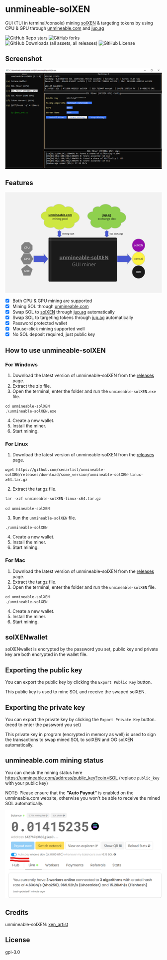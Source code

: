 # unmineable-solXEN

GUI (TUI in terminal/console) mining [solXEN](https://solscan.io/token/6f8deE148nynnSiWshA9vLydEbJGpDeKh5G4PRgjmzG7) & targeting tokens by using CPU & GPU through [unmineable.com](https://unmineable.com/) and [jup.ag](https://jup.ag/)

![GitHub Repo stars](https://img.shields.io/github/stars/xenartist/unmineable-solXEN?style=flat)
 ![GitHub forks](https://img.shields.io/github/forks/xenartist/unmineable-solXEN?style=flat)
 ![GitHub Downloads (all assets, all releases)](https://img.shields.io/github/downloads/xenartist/unmineable-solXEN/total) ![GitHub License](https://img.shields.io/github/license/xenartist/unmineable-solXEN)

## Screenshot

![unmineable-solXEN-GUI](screenshot/unmineable-solXEN-GUI.png)

## Features

![unmineable-solXEN-flowchart](screenshot/unmineable-solXEN-flowchart.jpg)

- [x] Both CPU & GPU mining are supported
- [x] Mining SOL through [unmineable.com](https://unmineable.com/)
- [x] Swap SOL to [solXEN](https://solscan.io/token/6f8deE148nynnSiWshA9vLydEbJGpDeKh5G4PRgjmzG7) through [jup.ag](https://jup.ag/) automatically
- [x] Swap SOL to targeting tokens through [jup.ag](https://jup.ag/) automatically
- [x] Password protected wallet
- [x] Mouse-click mining supported well
- [x] No SOL deposit required, just public key

## How to use unmineable-solXEN

### For Windows
1. Download the latest version of unmineable-solXEN from the [releases](https://github.com/xenartist/unmineable-solXEN/releases) page.
2. Extract the zip file.
3. Open the terminal, enter the folder and run the `unmineable-solXEN.exe` file.
```
cd unmineable-solXEN
.\unmineable-solXEN.exe
```
4. Create a new wallet.
5. Install the miner.
6. Start mining.

### For Linux
1. Download the latest version of unmineable-solXEN from the [releases](https://github.com/xenartist/unmineable-solXEN/releases) page.
```
wget https://github.com/xenartist/unmineable-solXEN/releases/download/some_version/unmineable-solXEN-linux-x64.tar.gz
```
2. Extract the tar.gz file.
```
tar -xzf unmineable-solXEN-linux-x64.tar.gz

cd unmineable-solXEN
```
3. Run the `unmineable-solXEN` file.
```
./unmineable-solXEN
```
4. Create a new wallet.
5. Install the miner.
6. Start mining.

### For Mac
1. Download the latest version of unmineable-solXEN from the [releases](https://github.com/xenartist/unmineable-solXEN/releases) page.
2. Extract the tar.gz file.
3. Open the terminal, enter the folder and run the `unmineable-solXEN` file.
```
cd unmineable-solXEN
./unmineable-solXEN
```
4. Create a new wallet.
5. Install the miner.
6. Start mining.

## solXENwallet

solXENwallet is encrypted by the password you set, public key and private key are both encrypted in the wallet file.

## Exporting the public key

You can export the public key by clicking the `Export Public Key` button.

This public key is used to mine SOL and receive the swaped solXEN.

## Exporting the private key

You can export the private key by clicking the `Export Private Key` button. (need to enter the password you set)

This private key in program (encrypted in memory as well) is used to sign the transactions to swap mined SOL to solXEN and OG solXEN automatically.

## unmineable.com mining status

You can check the mining status here https://unmineable.com/address/public_key?coin=SOL (replace `public_key` with your public key)

NOTE: Please ensure that the **"Auto Payout"** is enabled on the unmineable.com website, otherwise you won't be able to receive the mined SOL automatically.

![unmineable-auto-payout](screenshot/unmineable-auto-payout.png)

## Credits

unmineable-solXEN: [xen_artist](https://x.com/xen_artist)

## License

gpl-3.0

